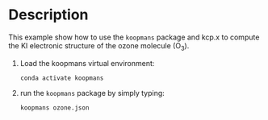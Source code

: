 # Description

This example show how to use the `koopmans` package and kcp.x to compute the 
KI electronic structure of the ozone molecule (O<sub>3</sub>). 

1) Load the koopmans virtual environment: 
   
   `conda activate koopmans`

2) run the `koopmans` package by simply typing: 
   
   `koopmans ozone.json`
